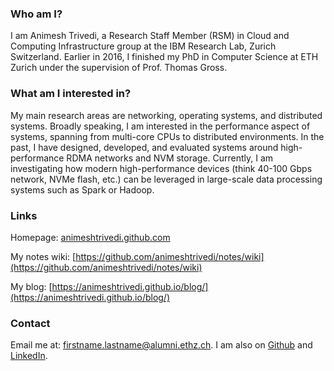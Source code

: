 ### Who am I?
I am Animesh Trivedi, a Research Staff Member (RSM) in Cloud and Computing Infrastructure group at the IBM Research Lab, Zurich Switzerland. Earlier in 2016, I finished my PhD in Computer Science at ETH Zurich under the supervision of Prof. Thomas Gross.

### What am I interested in?

My main research areas are networking, operating systems, and distributed systems. Broadly speaking, I am interested in the performance aspect of systems, spanning from multi-core CPUs to distributed environments. In the past, I have designed, developed, and evaluated systems around high-performance RDMA networks and NVM storage. Currently, I am investigating how modern high-performance devices (think 40-100 Gbps network, NVMe flash, etc.) can be leveraged in large-scale data processing systems such as Spark or Hadoop. 

### Links 
Homepage: [animeshtrivedi.github.com](animeshtrivedi.github.com)

My notes wiki: [https://github.com/animeshtrivedi/notes/wiki](https://github.com/animeshtrivedi/notes/wiki)

My blog: [https://animeshtrivedi.github.io/blog/](https://animeshtrivedi.github.io/blog/)

### Contact 

Email me at: firstname.lastname@alumni.ethz.ch.
I am also on
[Github](https://github.com/animeshtrivedi) and 
[LinkedIn](https://ch.linkedin.com/in/animesh-trivedi-5407aa2).
